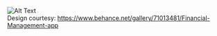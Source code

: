 ![Alt Text](https://i.imgflip.com/2ntcal.gif) <br/>
Design courtesy: https://www.behance.net/gallery/71013481/Financial-Management-app
